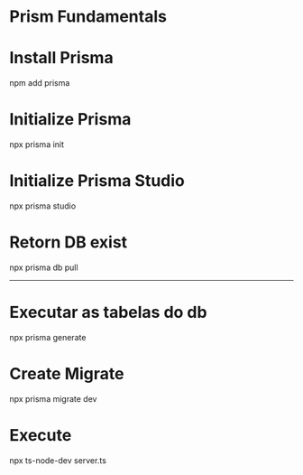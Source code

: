 # Prism Fundamentals

# Install Prisma
npm add prisma

# Initialize Prisma
npx prisma init 

# Initialize Prisma Studio
npx prisma studio

# Retorn DB exist
npx prisma db pull

___
# Executar as tabelas do db
npx prisma generate

# Create Migrate
npx prisma migrate dev

# Execute
npx ts-node-dev server.ts
